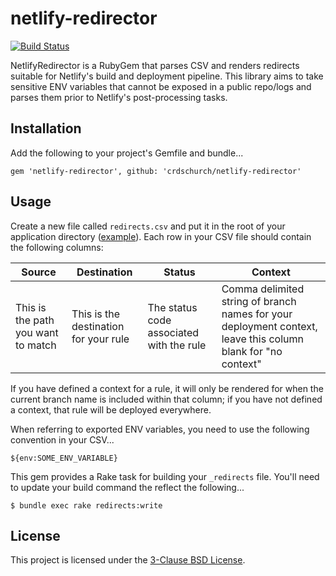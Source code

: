 # netlify-redirector

[![Build Status](https://travis-ci.org/crdschurch/netlify-redirector.svg?branch=master)](https://travis-ci.org/crdschurch/netlify-redirector)

NetlifyRedirector is a RubyGem that parses CSV and renders redirects suitable for Netlify's build and deployment pipeline. This library aims to take sensitive ENV variables that cannot be exposed in a public repo/logs and parses them prior to Netlify's post-processing tasks.

## Installation

Add the following to your project's Gemfile and bundle...

```
gem 'netlify-redirector', github: 'crdschurch/netlify-redirector'
```

## Usage

Create a new file called `redirects.csv` and put it in the root of your application directory ([example](https://github.com/crdschurch/netlify-redirector/blob/master/redirects.csv)). Each row in your CSV file should contain the following columns:

| Source | Destination | Status | Context |
| --- | --- | --- | --- |
| This is the path you want to match | This is the destination for your rule | The status code associated with the rule | Comma delimited string of branch names for your deployment context, leave this column blank for "no context" |

If you have defined a context for a rule, it will only be rendered for when the current branch name is included within that column; if you have not defined a context, that rule will be deployed everywhere.

When referring to exported ENV variables, you need to use the following convention in your CSV...

```
${env:SOME_ENV_VARIABLE}
```

This gem provides a Rake task for building your `_redirects` file. You'll need to update your build command the reflect the following...

```
$ bundle exec rake redirects:write
```

## License

This project is licensed under the [3-Clause BSD License](https://opensource.org/licenses/BSD-3-Clause).
